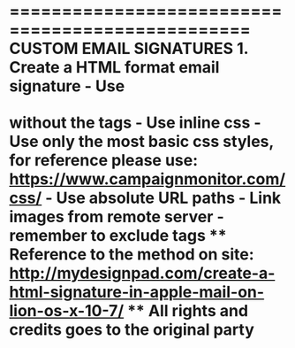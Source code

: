 =================================================
CUSTOM EMAIL SIGNATURES
	1. Create a HTML format email signature
		- Use <table></table> without the <thead></thead> tags
 		- Use inline css
		- Use only the most basic css styles, for reference please use: https://www.campaignmonitor.com/css/
		- Use absolute URL paths
		- Link images from remote server
		- remember to exclude <html><head><body> tags
** Reference to the method on site: http://mydesignpad.com/create-a-html-signature-in-apple-mail-on-lion-os-x-10-7/
** All rights and credits goes to the original party
=================================================